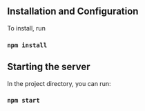 ## Installation and Configuration

To install, run

### `npm install`

## Starting the server

In the project directory, you can run:

### `npm start`